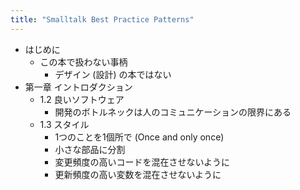 ```yaml
---
title: "Smalltalk Best Practice Patterns"
---
```


- はじめに
  - この本で扱わない事柄
    - デザイン (設計) の本ではない
- 第一章 イントロダクション
  - 1.2 良いソフトウェア
    - 開発のボトルネックは人のコミュニケーションの限界にある
  - 1.3 スタイル
    - 1つのことを1個所で (Once and only once)
    - 小さな部品に分割
    - 変更頻度の高いコードを混在させないように
    - 更新頻度の高い変数を混在させないように
